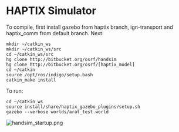 # HAPTIX Simulator #

To compile, first install gazebo from haptix branch, ign-transport and haptix_comm from default branch.  Next:

~~~
mkdir ~/catkin_ws
mkdir ~/catkin_ws/src
cd ~/catkin_ws/src
hg clone http://bitbucket.org/osrf/handsim
hg clone http://bitbucket.org/osrf/[haptix_model]
cd ~/catkin
source /opt/ros/indigo/setup.bash
catkin_make install
~~~

To run:

~~~
cd ~/catkin_ws
source install/share/haptix_gazebo_plugins/setup.sh
gazebo --verbose worlds/arat_test.world
~~~

![handsim_startup.png](https://bitbucket.org/repo/rnoXja/images/2595820742-handsim_startup.png)